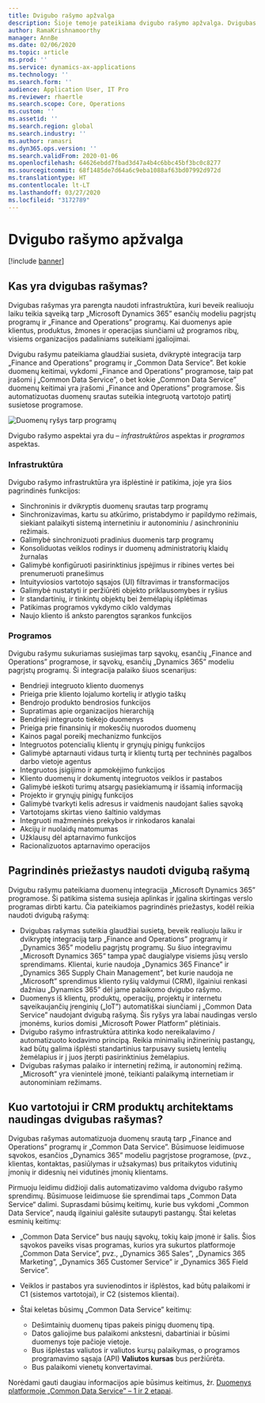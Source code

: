 ```yaml
---
title: Dvigubo rašymo apžvalga
description: Šioje temoje pateikiama dvigubo rašymo apžvalga. Dvigubas rašymas yra infrastruktūra, kuri beveik realiuoju laiku teikia sąveiką tarp „Microsoft Dynamics 365” modeliu pagrįstų programų ir „Finance and Operations” programų.
author: RamaKrishnamoorthy
manager: AnnBe
ms.date: 02/06/2020
ms.topic: article
ms.prod: ''
ms.service: dynamics-ax-applications
ms.technology: ''
ms.search.form: ''
audience: Application User, IT Pro
ms.reviewer: rhaertle
ms.search.scope: Core, Operations
ms.custom: ''
ms.assetid: ''
ms.search.region: global
ms.search.industry: ''
ms.author: ramasri
ms.dyn365.ops.version: ''
ms.search.validFrom: 2020-01-06
ms.openlocfilehash: 64626ebdd7fbad3d47a4b4c6bbc45bf3bc0c8277
ms.sourcegitcommit: 68f1485de7d64a6c9eba1088af63bd07992d972d
ms.translationtype: HT
ms.contentlocale: lt-LT
ms.lasthandoff: 03/27/2020
ms.locfileid: "3172789"
---
```

# <a name="dual-write-overview"></a>Dvigubo rašymo apžvalga

[!include [banner](../../includes/banner.md)]



## <a name="what-is-dual-write"></a>Kas yra dvigubas rašymas?

Dvigubas rašymas yra parengta naudoti infrastruktūra, kuri beveik realiuoju laiku teikia sąveiką tarp „Microsoft Dynamics 365” esančių modeliu pagrįstų programų ir „Finance and Operations” programų. Kai duomenys apie klientus, produktus, žmones ir operacijas siunčiami už programos ribų, visiems organizacijos padaliniams suteikiami įgaliojimai.

Dvigubu rašymu pateikiama glaudžiai susieta, dvikryptė integracija tarp „Finance and Operations” programų ir „Common Data Service”. Bet kokie duomenų keitimai, vykdomi „Finance and Operations” programose, taip pat įrašomi į „Common Data Service”, o bet kokie „Common Data Service” duomenų keitimai yra įrašomi  „Finance and Operations” programose. Šis automatizuotas duomenų srautas suteikia integruotą vartotojo patirtį susietose programose.

![Duomenų ryšys tarp programų](media/dual-write-overview.jpg)

Dvigubo rašymo aspektai yra du – *infrastruktūros* aspektas ir *programos* aspektas.

### <a name="infrastructure"></a>Infrastruktūra

Dvigubo rašymo infrastruktūra yra išplėstinė ir patikima, joje yra šios pagrindinės funkcijos:

+ Sinchroninis ir dvikryptis duomenų srautas tarp programų
+ Sinchronizavimas, kartu su atkūrimo, pristabdymo ir papildymo režimais, siekiant palaikyti sistemą internetiniu ir autonominiu / asinchroniniu režimais.
+ Galimybė sinchronizuoti pradinius duomenis tarp programų
+ Konsoliduotas veiklos rodinys ir duomenų administratorių klaidų žurnalas
+ Galimybė konfigūruoti pasirinktinius įspėjimus ir ribines vertes bei prenumeruoti pranešimus
+ Intuityviosios vartotojo sąsajos (UI) filtravimas ir transformacijos
+ Galimybė nustatyti ir peržiūrėti objekto priklausomybes ir ryšius
+ Ir standartinių, ir tinkintų objektų bei žemėlapių išplėtimas
+ Patikimas programos vykdymo ciklo valdymas
+ Naujo kliento iš anksto parengtos sąrankos funkcijos

### <a name="application"></a>Programos

Dvigubu rašymu sukuriamas susiejimas tarp sąvokų, esančių „Finance and Operations” programose, ir sąvokų, esančių „Dynamics 365” modeliu pagrįstų programų. Ši integracija palaiko šiuos scenarijus:

+ Bendrieji integruoto kliento duomenys
+ Prieiga prie kliento lojalumo kortelių ir atlygio taškų
+ Bendrojo produkto bendrosios funkcijos
+ Supratimas apie organizacijos hierarchiją
+ Bendrieji integruoto tiekėjo duomenys
+ Prieiga prie finansinių ir mokesčių nuorodos duomenų
+ Kainos pagal poreikį mechanizmo funkcijos
+ Integruotos potencialių klientų ir grynųjų pinigų funkcijos
+ Galimybė aptarnauti vidaus turtą ir klientų turtą per techninės pagalbos darbo vietoje agentus
+ Integruotos įsigijimo ir apmokėjimo funkcijos
+ Kliento duomenų ir dokumentų integruotos veiklos ir pastabos
+ Galimybė ieškoti turimų atsargų pasiekiamumą ir išsamią informaciją
+ Projekto ir grynųjų pinigų funkcijos
+ Galimybė tvarkyti kelis adresus ir vaidmenis naudojant šalies sąvoką
+ Vartotojams skirtas vieno šaltinio valdymas
+ Integruoti mažmeninės prekybos ir rinkodaros kanalai
+ Akcijų ir nuolaidų matomumas
+ Užklausų dėl aptarnavimo funkcijos
+ Racionalizuotos aptarnavimo operacijos

## <a name="top-reasons-to-use-dual-write"></a>Pagrindinės priežastys naudoti dvigubą rašymą

Dvigubu rašymu pateikiama duomenų integracija „Microsoft Dynamics 365” programose. Ši patikima sistema susieja aplinkas ir įgalina skirtingas verslo programas dirbti kartu. Čia pateikiamos pagrindinės priežastys, kodėl reikia naudoti dvigubą rašymą:

+ Dvigubas rašymas suteikia glaudžiai susietą, beveik realiuoju laiku ir dvikryptę integraciją tarp „Finance and Operations” programų ir „Dynamics 365” modeliu pagrįstų programų. Su šiuo integravimu „Microsoft Dynamics 365“ tampa ypač daugialype visiems jūsų verslo sprendimams. Klientai, kurie naudoja „Dynamics 365 Finance” ir „Dynamics 365 Supply Chain Management”, bet kurie naudoja ne „Microsoft” sprendimus kliento ryšių valdymui (CRM), ilgainiui renkasi dažniau „Dynamics 365” dėl jame palaikomo dvigubo rašymo.
+ Duomenys iš klientų, produktų, operacijų, projektų ir internetu sąveikaujančių įrenginių („IoT”) automatiškai siunčiami į „Common Data Service” naudojant dvigubą rašymą. Šis ryšys yra labai naudingas verslo įmonėms, kurios domisi „Microsoft Power Platform” plėtiniais.
+ Dvigubo rašymo infrastruktūra atitinka kodo nereikalavimo / automatizuoto kodavimo principą. Reikia minimalių inžinerinių pastangų, kad būtų galima išplėsti standartinius tarpusavy susietų lentelių žemėlapius ir į juos įterpti pasirinktinius žemėlapius.
+ Dvigubas rašymas palaiko ir internetinį režimą, ir autonominį režimą. „Microsoft” yra vienintelė įmonė, teikianti palaikymą internetiam ir autonominiam režimams.

## <a name="what-does-dual-write-mean-for-users-and-architects-of-crm-products"></a>Kuo vartotojui ir CRM produktų architektams naudingas dvigubas rašymas?

Dvigubas rašymas automatizuoja duomenų srautą tarp „Finance and Operations” programų ir „Common Data Service”. Būsimuose leidimuose sąvokos, esančios „Dynamics 365” modeliu pagrįstose programose, (pvz., klientas, kontaktas, pasiūlymas ir užsakymas) bus pritaikytos vidutinių įmonių ir didesnių nei vidutinės įmonių klientams.

Pirmuoju leidimu didžioji dalis automatizavimo valdoma dvigubo rašymo sprendimų. Būsimuose leidimuose šie sprendimai taps „Common Data Service“ dalimi. Suprasdami būsimų keitimų, kurie bus vykdomi „Common Data Service”, naudą ilgainiui galėsite sutaupyti pastangų. Štai keletas esminių keitimų:

+ „Common Data Service” bus naujų sąvokų, tokių kaip įmonė ir šalis. Šios sąvokos paveiks visas programas, kurios yra sukurtos platformoje „Common Data Service”, pvz., „Dynamics 365 Sales”, „Dynamics 365 Marketing”, „Dynamics 365 Customer Service” ir „Dynamics 365 Field Service”.
+ Veiklos ir pastabos yra suvienodintos ir išplėstos, kad būtų palaikomi ir C1 (sistemos vartotojai), ir C2 (sistemos klientai).
+ Štai keletas būsimų „Common Data Service” keitimų:

    - Dešimtainių duomenų tipas pakeis pinigų duomenų tipą.
    - Datos galiojime bus palaikomi ankstesni, dabartiniai ir būsimi duomenys toje pačioje vietoje.
    - Bus išplėstas valiutos ir valiutos kursų palaikymas, o programos programavimo sąsaja (API) **Valiutos kursas** bus peržiūrėta.
    - Bus palaikomi vienetų konvertavimai.

Norėdami gauti daugiau informacijos apie būsimus keitimus, žr. [Duomenys platformoje „Common Data Service” – 1 ir 2 etapai](https://docs.microsoft.com/dynamics365-release-plan/2019wave2/finance-operations-crossapp-capabilities/data-common-data-service-phase-1).
